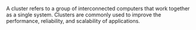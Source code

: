 A cluster refers to a group of interconnected computers that work together as a single system. Clusters are commonly used to improve the performance, reliability, and scalability of applications.